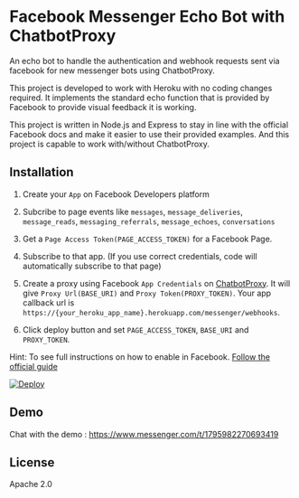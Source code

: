 # Facebook Messenger Echo Bot with ChatbotProxy

An echo bot to handle the authentication and webhook requests sent via facebook for new messenger bots using ChatbotProxy.

This project is developed to work with Heroku with no coding changes required. It implements the standard echo function that is provided by Facebook to provide visual feedback it is working.

This project is written in Node.js and Express to stay in line with the official Facebook docs and make it easier to use their provided examples. And this project is capable to work with/without ChatbotProxy.

## Installation

1) Create your `App` on Facebook Developers platform

2) Subcribe to page events like `messages`, `message_deliveries`, `message_reads`, `messaging_referrals`, `message_echoes`, `conversations`

3) Get a `Page Access Token(PAGE_ACCESS_TOKEN)` for a Facebook Page.

4) Subscribe to that app. (If you use correct credentials, code will automatically subscribe to that page)

5) Create a proxy using Facebook `App Credentials` on [ChatbotProxy](https://www.chatbotproxy.com/proxies/new). It will give `Proxy Url(BASE_URI)` and `Proxy Token(PROXY_TOKEN)`. Your app callback url is `https://{your_heroku_app_name}.herokuapp.com/messenger/webhooks`.

6) Click deploy button and set `PAGE_ACCESS_TOKEN`, `BASE_URI` and `PROXY_TOKEN`.

Hint: To see full instructions on how to enable in Facebook. [Follow the official guide](https://developers.facebook.com/docs/messenger-platform/quickstart)

[![Deploy](https://www.herokucdn.com/deploy/button.svg)](https://heroku.com/deploy)

## Demo

Chat with the demo : https://www.messenger.com/t/1795982270693419

## License

Apache 2.0
